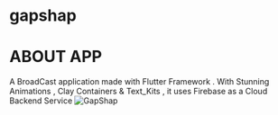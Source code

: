# gapshap


# ABOUT APP
A BroadCast application made with Flutter Framework .
With Stunning Animations , Clay Containers & Text_Kits , 
it uses Firebase as a Cloud Backend Service
![GapShap](https://user-images.githubusercontent.com/115164085/220161743-0256a6dc-7c9d-4fd9-b028-fdf64780f3e2.png)
